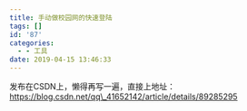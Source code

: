 ```yaml
---
title: 手动做校园网的快速登陆
tags: []
id: '87'
categories:
  - - 工具
date: 2019-04-15 13:46:33
---
```


发布在CSDN上，懒得再写一遍，直接上地址：https://blog.csdn.net/qq\_41652142/article/details/89285295